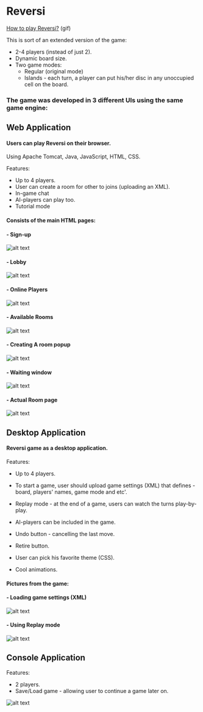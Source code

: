 # Reversi

[How to play Reversi?](https://gifs.com/gif/how-to-play-othello-or-reversi-xvPk5J) (gif)

This is sort of an extended version of the game:
* 2-4 players (instead of just 2).
* Dynamic board size.
* Two game modes:
  * Regular (original mode)
  * Islands - each turn, a player can put his/her disc in any unoccupied cell on the board.

### The game was developed in <b>3</b> different UIs using the same game engine:

## Web Application

#### Users can play Reversi on their browser.

Using Apache Tomcat, Java, JavaScript, HTML, CSS.

Features:
- Up to 4 players.
- User can create a room for other to joins (uploading an XML).
- In-game chat
- AI-players can play too.
- Tutorial mode

#### Consists of the main HTML pages:
#### - Sign-up
![alt text](https://i.imgur.com/Jymq35c.jpg)
#### - Lobby
![alt text](https://i.ibb.co/dG8yFS6/5alt.png)
#### - Online Players
![alt text](https://i.ibb.co/HKFpc8K/6alt.png)
#### - Available Rooms
![alt text](https://i.ibb.co/SsZwsNV/8altalt.png)
#### - Creating A room popup
![alt text](https://i.ibb.co/N9z8QPY/7alt.png)
#### - Waiting window
![alt text](https://i.imgur.com/OY3bLWk.png)
#### - Actual Room page
![alt text](https://i.imgur.com/QUdqTrU.png)

## Desktop Application
#### Reversi game as a desktop application.

Features:
- Up to 4 players.
- To start a game, user should upload game settings (XML) that defines - board, players' names, game mode and etc'.


- Replay mode - at the end of a game, users can watch the turns play-by-play.
- AI-players can be included in the game.
- Undo button - cancelling the last move.
- Retire button.
- User can pick his favorite theme (CSS).
- Cool animations. 

#### Pictures from the game:
#### - Loading game settings (XML)
![alt text](https://i.imgur.com/3aC5mYT.png)
#### - Using Replay mode
![alt text](https://i.imgur.com/AxeBice.png)

## Console Application

Features:
- 2 players.
- Save/Load game - allowing user to continue a game later on.

![alt text](https://i.ibb.co/cNZQRbG/1.png)
